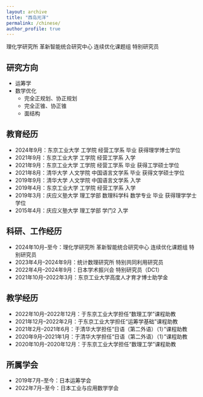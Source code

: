 ```yaml
---
layout: archive
title: "西岛光洋"
permalink: /chinese/
author_profile: true
---
```

理化学研究所 革新智能统合研究中心 连续优化课题组 特别研究员<br>

## 研究方向
- 运筹学
- 数学优化
  - 完全正规划、协正规划
  - 完全正锥、协正锥
  - 面结构

## 教育经历
- 2024年9月：东京工业大学 工学院 经营工学系 毕业 获得理学博士学位
- 2021年9月：东京工业大学 工学院 经营工学系 入学
- 2021年9月：东京工业大学 工学院 经营工学系 毕业 获得工学硕士学位
- 2021年8月：清华大学 人文学院 中国语言文学系 毕业 获得文学硕士学位
- 2019年9月：清华大学 人文学院 中国语言文学系 入学
- 2019年4月：东京工业大学 工学院 经营工学系 入学
- 2019年3月：庆应义塾大学 理工学部 数理科学科 数学专业 毕业 获得理学学士学位
- 2015年4月：庆应义塾大学 理工学部 学门2 入学

## 科研、工作经历
- 2024年10月–至今：理化学研究所 革新智能统合研究中心 连续优化课题组 特别研究员
- 2023年4月–2024年9月：统计数理研究所 特别共同利用研究员
- 2022年4月–2024年9月：日本学术振兴会 特别研究员（DC1）
- 2021年10月–2022年3月：东京工业大学高度人才育才博士助学金

## 教学经历
- 2022年10月–2022年12月：于东京工业大学担任“数理工学”课程助教
- 2021年12月–2022年2月：于东京工业大学担任“运筹学基础”课程助教
- 2021年2月–2021年6月：于清华大学担任“日语（第二外语）（1）”课程助教
- 2020年9月–2021年1月：于清华大学担任“日语（第二外语）（1）”课程助教
- 2020年10月–2020年12月：于东京工业大学担任“数理工学”课程助教

## 所属学会
- 2019年7月–至今：日本运筹学会
- 2022年7月–至今：日本工业与应用数学学会
<!-- - 国际运筹学与管理科学学会 -->
<!-- - 美国工业与应用数学学会 -->

